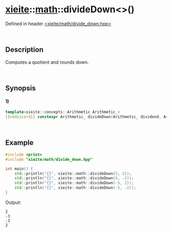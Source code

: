 # [xieite](../../xieite.md)\:\:[math](../../math.md)\:\:divideDown\<\>\(\)
Defined in header [<xieite/math/divide_down.hpp>](../../../include/xieite/math/divide_down.hpp)

&nbsp;

## Description
Computes a quotient and rounds down.

&nbsp;

## Synopsis
#### 1)
```cpp
template<xieite::concepts::Arithmetic Arithmetic_>
[[nodiscard]] constexpr Arithmetic_ divideDown(Arithmetic_ dividend, Arithmetic_ divisor) noexcept;
```

&nbsp;

## Example
```cpp
#include <print>
#include "xieite/math/divide_down.hpp"

int main() {
    std::println("{}", xieite::math::divideDown(5, 2));
    std::println("{}", xieite::math::divideDown(5, -2));
    std::println("{}", xieite::math::divideDown(-5, 2));
    std::println("{}", xieite::math::divideDown(-5, -2));
}
```
Output:
```
2
-3
-3
2
```
